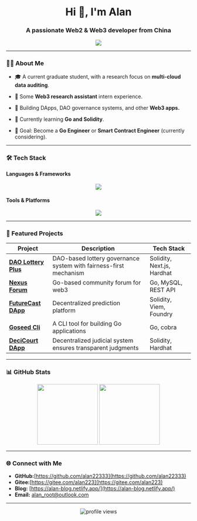<!-- 个人主页 README -->

<h1 align="center">Hi 👋, I'm Alan</h1>
<h3 align="center">A passionate Web2 & Web3 developer from China</h3>

<p align="center">
  <img src="https://readme-typing-svg.herokuapp.com?size=20&color=00F7FF&center=true&vCenter=true&width=900&lines=Blockchain+%26+Web+Developer;Studying+cryptography+%26+blockchain+for+master's+degree;Learning+Golang+%26+Solidity" />
</p>

---

### 🧑‍💻 About Me
- 🎓 A current graduate student, with a research focus on **multi-cloud data auditing**.

- 💼 Some **Web3 research assistant** intern experience.

- 🚀 Building DApps, DAO governance systems, and other **Web3 apps.**

- 🌱 Currently learning **Go and Solidity**.

- 🎯 Goal: Become a **Go Engineer** or **Smart Contract Engineer** (currently considering).




---

### 🛠 Tech Stack
#### **Languages & Frameworks**
<p align="center">
  <img src="https://skillicons.dev/icons?i=solidity,go,js,java,html,react,nextjs,vue,tailwind" />
</p>

#### **Tools & Platforms**
<p align="center">
  <img src="https://skillicons.dev/icons?i=ipfs,redis,docker,git,github,mysql" />
</p>

---

### 📌 Featured Projects
| Project | Description | Tech Stack |
|---------|-------------|------------|
| [**DAO Lottery Plus**](https://github.com/alanroot/dao-lottery-plus) | DAO-based lottery governance system with fairness-first mechanism | Solidity, Next.js, Hardhat |
| [**Nexus Forum**](https://github.com/alanroot/nexus-forum) | Go-based community forum for web3 | Go, MySQL, REST API |
| [**FutureCast DApp**](https://github.com/alanroot/prediction-market) | Decentralized prediction platform | Solidity, Viem, Foundry |
| [**Goseed Cli**](https://github.com/alan22333/goseed) | A CLI tool for building Go applications | Go, cobra  |
| [**DeciCourt DApp**](https://github.com/alan22333/DeciCourt) | Decentralized judicial system ensures transparent judgments | Solidity, Hardhat |

---

### 📊 GitHub Stats
<p align="center">
  <img src="https://github-readme-stats.vercel.app/api?username=alan22333&show_icons=true&theme=radical" height="165"/>
  <img src="https://github-readme-stats.vercel.app/api/top-langs/?username=alan22333&layout=compact&theme=radical" height="165"/>
</p>

---

### 🌐 Connect with Me

*   **GitHub:**[https://github.com/alan22333](https://github.com/alan22333)
*   **Gitee:**[https://gitee.com/alan223](https://gitee.com/alan223)
*   **Blog:** [https://alan-blog.netlify.app/](https://alan-blog.netlify.app/)
*   **Email:** [alan_root@outlook.com](mailto:alan_root@outlook.com)
---

<p align="center">
  <img src="https://komarev.com/ghpvc/?username=alanroot&label=Profile%20views&color=00eaff&style=flat" alt="profile views"/>
</p>
